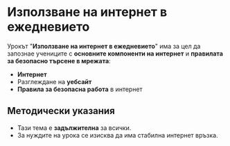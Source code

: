 # Използване на интернет в ежедневието

Урокът "**Използване на интернет в ежедневието**" има за цел да запознае учениците с **основните компоненти на интернет** и **правилата за безопасно търсене в мрежата**:
 - **Интернет**
 - Разглеждане на **уебсайт**
 - **Правила за безопасна работа** в интернет

## Методически указания
  - Тази тема е **задължителна** за всички.
  - За нуждите на урока се изисква да има стабилна интернет връзка.
